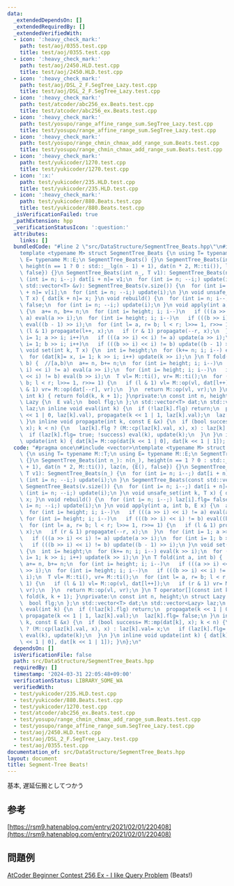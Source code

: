 ```yaml
---
data:
  _extendedDependsOn: []
  _extendedRequiredBy: []
  _extendedVerifiedWith:
  - icon: ':heavy_check_mark:'
    path: test/aoj/0355.test.cpp
    title: test/aoj/0355.test.cpp
  - icon: ':heavy_check_mark:'
    path: test/aoj/2450.HLD.test.cpp
    title: test/aoj/2450.HLD.test.cpp
  - icon: ':heavy_check_mark:'
    path: test/aoj/DSL_2_F.SegTree_Lazy.test.cpp
    title: test/aoj/DSL_2_F.SegTree_Lazy.test.cpp
  - icon: ':heavy_check_mark:'
    path: test/atcoder/abc256_ex.Beats.test.cpp
    title: test/atcoder/abc256_ex.Beats.test.cpp
  - icon: ':heavy_check_mark:'
    path: test/yosupo/range_affine_range_sum.SegTree_Lazy.test.cpp
    title: test/yosupo/range_affine_range_sum.SegTree_Lazy.test.cpp
  - icon: ':heavy_check_mark:'
    path: test/yosupo/range_chmin_chmax_add_range_sum.Beats.test.cpp
    title: test/yosupo/range_chmin_chmax_add_range_sum.Beats.test.cpp
  - icon: ':heavy_check_mark:'
    path: test/yukicoder/1270.test.cpp
    title: test/yukicoder/1270.test.cpp
  - icon: ':x:'
    path: test/yukicoder/235.HLD.test.cpp
    title: test/yukicoder/235.HLD.test.cpp
  - icon: ':heavy_check_mark:'
    path: test/yukicoder/880.Beats.test.cpp
    title: test/yukicoder/880.Beats.test.cpp
  _isVerificationFailed: true
  _pathExtension: hpp
  _verificationStatusIcon: ':question:'
  attributes:
    links: []
  bundledCode: "#line 2 \"src/DataStructure/SegmentTree_Beats.hpp\"\n#include <vector>\n\
    template <typename M> struct SegmentTree_Beats {\n using T= typename M::T;\n using\
    \ E= typename M::E;\n SegmentTree_Beats() {}\n SegmentTree_Beats(int n_): n(n_),\
    \ height(n == 1 ? 0 : std::__lg(n - 1) + 1), dat(n * 2, M::ti()), laz(n, {E(),\
    \ false}) {}\n SegmentTree_Beats(int n_, T v1): SegmentTree_Beats(n_) {\n  for\
    \ (int i= n; i--;) dat[i + n]= v1;\n  for (int i= n; --i;) update(i);\n }\n SegmentTree_Beats(const\
    \ std::vector<T> &v): SegmentTree_Beats(v.size()) {\n  for (int i= n; i--;) dat[i\
    \ + n]= v[i];\n  for (int i= n; --i;) update(i);\n }\n void unsafe_set(int k,\
    \ T x) { dat[k + n]= x; }\n void rebuild() {\n  for (int i= n; i--;) laz[i].flg=\
    \ false;\n  for (int i= n; --i;) update(i);\n }\n void apply(int a, int b, E x)\
    \ {\n  a+= n, b+= n;\n  for (int i= height; i; i--)\n   if (((a >> i) << i) !=\
    \ a) eval(a >> i);\n  for (int i= height; i; i--)\n   if (((b >> i) << i) != b)\
    \ eval((b - 1) >> i);\n  for (int l= a, r= b; l < r; l>>= 1, r>>= 1) {\n   if\
    \ (l & 1) propagate(l++, x);\n   if (r & 1) propagate(--r, x);\n  }\n  for (int\
    \ i= 1; a >> i; i++)\n   if (((a >> i) << i) != a) update(a >> i);\n  for (int\
    \ i= 1; b >> i; i++)\n   if (((b >> i) << i) != b) update((b - 1) >> i);\n }\n\
    \ void set(int k, T x) {\n  int i= height;\n  for (k+= n; i; i--) eval(k >> i);\n\
    \  for (dat[k]= x, i= 1; k >> i; i++) update(k >> i);\n }\n T fold(int a, int\
    \ b) {  //[a,b)\n  a+= n, b+= n;\n  for (int i= height; i; i--)\n   if (((a >>\
    \ i) << i) != a) eval(a >> i);\n  for (int i= height; i; i--)\n   if (((b >> i)\
    \ << i) != b) eval(b >> i);\n  T vl= M::ti(), vr= M::ti();\n  for (int l= a, r=\
    \ b; l < r; l>>= 1, r>>= 1) {\n   if (l & 1) vl= M::op(vl, dat[l++]);\n   if (r\
    \ & 1) vr= M::op(dat[--r], vr);\n  }\n  return M::op(vl, vr);\n }\n T operator[](const\
    \ int k) { return fold(k, k + 1); }\nprivate:\n const int n, height;\n struct\
    \ Lazy {\n  E val;\n  bool flg;\n };\n std::vector<T> dat;\n std::vector<Lazy>\
    \ laz;\n inline void eval(int k) {\n  if (!laz[k].flg) return;\n  propagate(k\
    \ << 1 | 0, laz[k].val), propagate(k << 1 | 1, laz[k].val);\n  laz[k].flg= false;\n\
    \ }\n inline void propagate(int k, const E &x) {\n  if (bool success= M::mp(dat[k],\
    \ x); k < n) {\n   laz[k].flg ? (M::cp(laz[k].val, x), x) : laz[k].val= x;\n \
    \  if (laz[k].flg= true; !success) eval(k), update(k);\n  }\n }\n inline void\
    \ update(int k) { dat[k]= M::op(dat[k << 1 | 0], dat[k << 1 | 1]); }\n};\n"
  code: "#pragma once\n#include <vector>\ntemplate <typename M> struct SegmentTree_Beats\
    \ {\n using T= typename M::T;\n using E= typename M::E;\n SegmentTree_Beats()\
    \ {}\n SegmentTree_Beats(int n_): n(n_), height(n == 1 ? 0 : std::__lg(n - 1)\
    \ + 1), dat(n * 2, M::ti()), laz(n, {E(), false}) {}\n SegmentTree_Beats(int n_,\
    \ T v1): SegmentTree_Beats(n_) {\n  for (int i= n; i--;) dat[i + n]= v1;\n  for\
    \ (int i= n; --i;) update(i);\n }\n SegmentTree_Beats(const std::vector<T> &v):\
    \ SegmentTree_Beats(v.size()) {\n  for (int i= n; i--;) dat[i + n]= v[i];\n  for\
    \ (int i= n; --i;) update(i);\n }\n void unsafe_set(int k, T x) { dat[k + n]=\
    \ x; }\n void rebuild() {\n  for (int i= n; i--;) laz[i].flg= false;\n  for (int\
    \ i= n; --i;) update(i);\n }\n void apply(int a, int b, E x) {\n  a+= n, b+= n;\n\
    \  for (int i= height; i; i--)\n   if (((a >> i) << i) != a) eval(a >> i);\n \
    \ for (int i= height; i; i--)\n   if (((b >> i) << i) != b) eval((b - 1) >> i);\n\
    \  for (int l= a, r= b; l < r; l>>= 1, r>>= 1) {\n   if (l & 1) propagate(l++,\
    \ x);\n   if (r & 1) propagate(--r, x);\n  }\n  for (int i= 1; a >> i; i++)\n\
    \   if (((a >> i) << i) != a) update(a >> i);\n  for (int i= 1; b >> i; i++)\n\
    \   if (((b >> i) << i) != b) update((b - 1) >> i);\n }\n void set(int k, T x)\
    \ {\n  int i= height;\n  for (k+= n; i; i--) eval(k >> i);\n  for (dat[k]= x,\
    \ i= 1; k >> i; i++) update(k >> i);\n }\n T fold(int a, int b) {  //[a,b)\n \
    \ a+= n, b+= n;\n  for (int i= height; i; i--)\n   if (((a >> i) << i) != a) eval(a\
    \ >> i);\n  for (int i= height; i; i--)\n   if (((b >> i) << i) != b) eval(b >>\
    \ i);\n  T vl= M::ti(), vr= M::ti();\n  for (int l= a, r= b; l < r; l>>= 1, r>>=\
    \ 1) {\n   if (l & 1) vl= M::op(vl, dat[l++]);\n   if (r & 1) vr= M::op(dat[--r],\
    \ vr);\n  }\n  return M::op(vl, vr);\n }\n T operator[](const int k) { return\
    \ fold(k, k + 1); }\nprivate:\n const int n, height;\n struct Lazy {\n  E val;\n\
    \  bool flg;\n };\n std::vector<T> dat;\n std::vector<Lazy> laz;\n inline void\
    \ eval(int k) {\n  if (!laz[k].flg) return;\n  propagate(k << 1 | 0, laz[k].val),\
    \ propagate(k << 1 | 1, laz[k].val);\n  laz[k].flg= false;\n }\n inline void propagate(int\
    \ k, const E &x) {\n  if (bool success= M::mp(dat[k], x); k < n) {\n   laz[k].flg\
    \ ? (M::cp(laz[k].val, x), x) : laz[k].val= x;\n   if (laz[k].flg= true; !success)\
    \ eval(k), update(k);\n  }\n }\n inline void update(int k) { dat[k]= M::op(dat[k\
    \ << 1 | 0], dat[k << 1 | 1]); }\n};\n"
  dependsOn: []
  isVerificationFile: false
  path: src/DataStructure/SegmentTree_Beats.hpp
  requiredBy: []
  timestamp: '2024-03-31 22:05:48+09:00'
  verificationStatus: LIBRARY_SOME_WA
  verifiedWith:
  - test/yukicoder/235.HLD.test.cpp
  - test/yukicoder/880.Beats.test.cpp
  - test/yukicoder/1270.test.cpp
  - test/atcoder/abc256_ex.Beats.test.cpp
  - test/yosupo/range_chmin_chmax_add_range_sum.Beats.test.cpp
  - test/yosupo/range_affine_range_sum.SegTree_Lazy.test.cpp
  - test/aoj/2450.HLD.test.cpp
  - test/aoj/DSL_2_F.SegTree_Lazy.test.cpp
  - test/aoj/0355.test.cpp
documentation_of: src/DataStructure/SegmentTree_Beats.hpp
layout: document
title: Segment-Tree Beats!
---
```

基本, 遅延伝搬としてつかう
## 参考
[https://rsm9.hatenablog.com/entry/2021/02/01/220408](https://rsm9.hatenablog.com/entry/2021/02/01/220408)
## 問題例
[AtCoder Beginner Contest 256 Ex - I like Query Problem](https://atcoder.jp/contests/abc256/tasks/abc256_h) (Beats!)